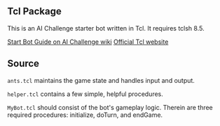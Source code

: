 ## Tcl Package

This is an AI Challenge starter bot written in Tcl. It requires tclsh 8.5.

[Start Bot Guide on AI Challenge wiki](https://github.com/aichallenge/aichallenge/wiki/Ants-Starter-Pack-Guide)
[Official Tcl website](http://tcl.tk)


## Source

`ants.tcl` maintains the game state and handles input and output.

`helper.tcl` contains a few simple, helpful procedures.

`MyBot.tcl` should consist of the bot's gameplay logic. Therein are three required procedures: initialize, doTurn, and endGame.
